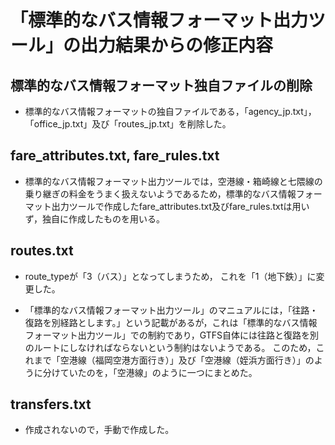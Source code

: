 # 「標準的なバス情報フォーマット出力ツール」の出力結果からの修正内容

## 標準的なバス情報フォーマット独自ファイルの削除
* 標準的なバス情報フォーマットの独自ファイルである，「agency_jp.txt」，「office_jp.txt」及び「routes_jp.txt」を削除した。

## fare_attributes.txt, fare_rules.txt
* 標準的なバス情報フォーマット出力ツールでは，空港線・箱崎線と七隈線の乗り継ぎの料金をうまく扱えないようであるため，標準的なバス情報フォーマット出力ツールで作成したfare_attributes.txt及びfare_rules.txtは用いず，独自に作成したものを用いる。


## routes.txt
* route_typeが「3（バス）」となってしまうため， これを「1（地下鉄）」に変更した。

* 「標準的なバス情報フォーマット出力ツール」のマニュアルには，「往路・復路を別経路とします。」という記載があるが，これは「標準的なバス情報フォーマット出力ツール」での制約であり，GTFS自体には往路と復路を別のルートにしなければならないという制約はないようである。
このため，これまで「空港線（福岡空港方面行き）」及び「空港線（姪浜方面行き）」のように分けていたのを，「空港線」のように一つにまとめた。


## transfers.txt
* 作成されないので，手動で作成した。
